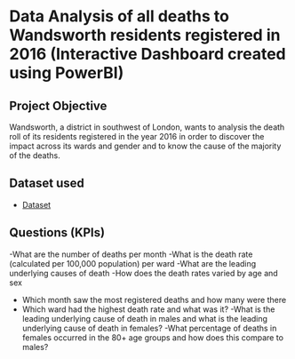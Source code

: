 # Data Analysis of all deaths to Wandsworth residents registered in 2016 (Interactive Dashboard created using PowerBI)
## Project Objective
Wandsworth, a district in southwest of London, wants to analysis the death roll of its residents registered in the year 2016 in order to discover the impact across its wards and gender and to know the cause of the majority of the deaths.

## Dataset used 
- <a href=https://github.com/Obabtd/My_Project_Work/blob/main/Wandsworth%20county%20Data.xlsx>Dataset</a>

## Questions (KPIs) 
-What are the number of deaths per month
-What is the death rate (calculated per 100,000 population) per ward
-What are the leading underlying causes of death
-How does the death rates varied by age and sex
- Which month saw the most registered deaths and how many were there
- Which ward had the highest death rate and what was it?
-What is the leading underlying cause of death in males and what is the leading underlying cause of death in females?
-What percentage of deaths in females occurred in the 80+ age groups and how does this compare to males?

